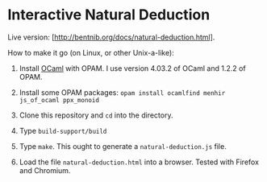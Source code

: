 # Interactive Natural Deduction

Live version: [http://bentnib.org/docs/natural-deduction.html].

How to make it go (on Linux, or other Unix-a-like):

  1. Install [OCaml](http://ocaml.org) with OPAM. I use version 4.03.2
     of OCaml and 1.2.2 of OPAM.

  2. Install some OPAM packages: `opam install ocamlfind menhir
     js_of_ocaml ppx_monoid`

  3. Clone this repository and `cd` into the directory.

  4. Type `build-support/build`

  5. Type `make`. This ought to generate a `natural-deduction.js` file.

  6. Load the file `natural-deduction.html` into a browser. Tested
     with Firefox and Chromium.

